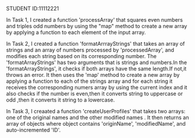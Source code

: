 STUDENT ID:11112221


In Task 1, I created a function 'processArray' that squares even numbers and triples odd numbers 
by using the "map" method to create a new array by applying a function to each element of the input array.

In Task 2, I created a function 'formatArrrayStrings' that takes an array of strings and an array of numbers processed
by 'processedArray', and modifies each string based on its corresponding number. The 'formatArrayStrings' has two arguments 
that is strings and numbers.In the 'formatArrayStrings', it checks if both arrays have the same length.If not,it throws an error.
It then uses the 'map' method to create a new array by applying a function to each of the strings array and for each string it receives
the corresponding numers array by using the current index and it also checks if the number is even,then it converts string to uppercase or 
odd ,then it converts it string  to a lowercase.

In Task 3, I creaated a function 'createUserProfiles' that takes two arrays: one of the original names and the other modified names .
It then returns an array of objects where object contains 'originName', 'modifiedName', and auto-incremented 'ID'.
